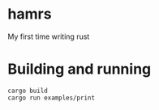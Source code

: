 # hamrs
My first time writing rust

# Building and running
```
cargo build
cargo run examples/print
```
